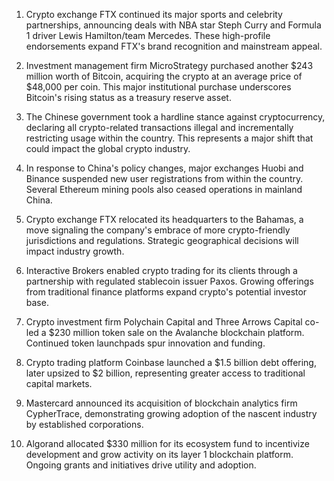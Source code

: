 1. Crypto exchange FTX continued its major sports and celebrity partnerships, announcing deals with NBA star Steph Curry and Formula 1 driver Lewis Hamilton/team Mercedes. These high-profile endorsements expand FTX's brand recognition and mainstream appeal.
    
2. Investment management firm MicroStrategy purchased another $243 million worth of Bitcoin, acquiring the crypto at an average price of $48,000 per coin. This major institutional purchase underscores Bitcoin's rising status as a treasury reserve asset.
    
3. The Chinese government took a hardline stance against cryptocurrency, declaring all crypto-related transactions illegal and incrementally restricting usage within the country. This represents a major shift that could impact the global crypto industry.
    
4. In response to China's policy changes, major exchanges Huobi and Binance suspended new user registrations from within the country. Several Ethereum mining pools also ceased operations in mainland China.
    
5. Crypto exchange FTX relocated its headquarters to the Bahamas, a move signaling the company's embrace of more crypto-friendly jurisdictions and regulations. Strategic geographical decisions will impact industry growth.
    
6. Interactive Brokers enabled crypto trading for its clients through a partnership with regulated stablecoin issuer Paxos. Growing offerings from traditional finance platforms expand crypto's potential investor base.
    
7. Crypto investment firm Polychain Capital and Three Arrows Capital co-led a $230 million token sale on the Avalanche blockchain platform. Continued token launchpads spur innovation and funding.
    
8. Crypto trading platform Coinbase launched a $1.5 billion debt offering, later upsized to $2 billion, representing greater access to traditional capital markets.
    
9. Mastercard announced its acquisition of blockchain analytics firm CypherTrace, demonstrating growing adoption of the nascent industry by established corporations.
    
10. Algorand allocated $330 million for its ecosystem fund to incentivize development and grow activity on its layer 1 blockchain platform. Ongoing grants and initiatives drive utility and adoption.

